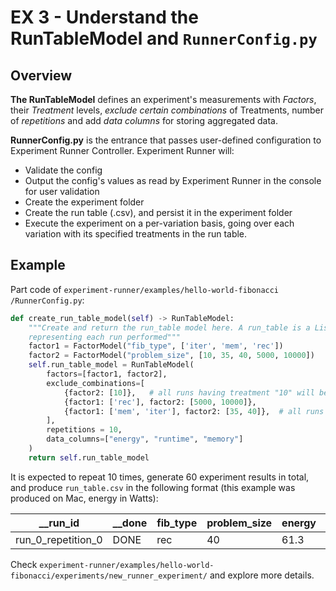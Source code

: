 # EX 3 - Understand the RunTableModel and `RunnerConfig.py`
## Overview

**The RunTableModel** defines an experiment's measurements with *Factors*, their *Treatment* levels, *exclude certain combinations* of Treatments, number of *repetitions* and add *data columns* for storing aggregated data.

**RunnerConfig.py** is the entrance that passes user-defined configuration to Experiment Runner Controller. Experiment Runner will:
- Validate the config
- Output the config's values as read by Experiment Runner in the console for user validation
- Create the experiment folder
- Create the run table (.csv), and persist it in the experiment folder
- Execute the experiment on a per-variation basis, going over each variation with its specified treatments in the run table.

## Example
Part code of `experiment-runner/examples/hello-world-fibonacci
/RunnerConfig.py`:

```python
def create_run_table_model(self) -> RunTableModel:
    """Create and return the run_table model here. A run_table is a List (rows) of tuples (columns),
    representing each run performed"""
    factor1 = FactorModel("fib_type", ['iter', 'mem', 'rec'])
    factor2 = FactorModel("problem_size", [10, 35, 40, 5000, 10000])
    self.run_table_model = RunTableModel(
        factors=[factor1, factor2],
        exclude_combinations=[
            {factor2: [10]},   # all runs having treatment "10" will be excluded
            {factor1: ['rec'], factor2: [5000, 10000]},
            {factor1: ['mem', 'iter'], factor2: [35, 40]},  # all runs having the combination ("iter", 30) will be excluded
        ],
        repetitions = 10,
        data_columns=["energy", "runtime", "memory"]
    )
    return self.run_table_model

```
It is expected to repeat 10 times, generate 60 experiment results in total, and produce `run_table.csv` in the following format (this example was produced on Mac, energy in Watts):

|__run_id | __done | fib_type | problem_size | energy | runtime | memory|
| ------------- | ------------- |-------------| ------------- | ------------- |-------------|-------------|
|run_0_repetition_0 | DONE | rec | 40 | 61.3 | 21.9402 | 10778673152|

Check `experiment-runner/examples/hello-world-fibonacci/experiments/new_runner_experiment/` and explore more details.
